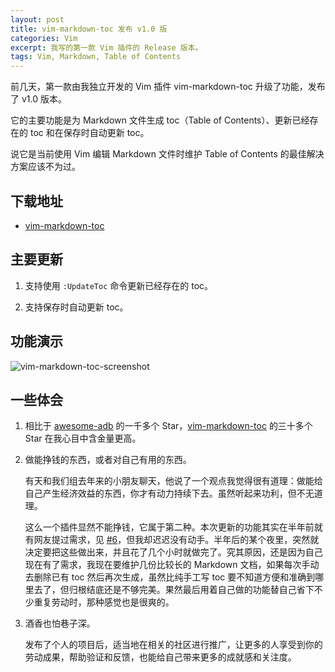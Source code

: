 ```yaml
---
layout: post
title: vim-markdown-toc 发布 v1.0 版
categories: Vim
excerpt: 我写的第一款 Vim 插件的 Release 版本。
tags: Vim, Markdown, Table of Contents
---
```


前几天，第一款由我独立开发的 Vim 插件 vim-markdown-toc 升级了功能，发布了 v1.0 版本。

它的主要功能是为 Markdown 文件生成 toc（Table of Contents）、更新已经存在的 toc 和在保存时自动更新 toc。

说它是当前使用 Vim 编辑 Markdown 文件时维护 Table of Contents 的最佳解决方案应该不为过。

## 下载地址

* [vim-markdown-toc](https://github.com/mzlogin/vim-markdown-toc)

## 主要更新

1. 支持使用 `:UpdateToc` 命令更新已经存在的 toc。

2. 支持保存时自动更新 toc。

## 功能演示

![vim-markdown-toc-screenshot](https://raw.githubusercontent.com/mzlogin/vim-markdown-toc/master/screenshots/english.gif)

## 一些体会

1. 相比于 [awesome-adb](https://github.com/mzlogin/awesome-adb) 的一千多个 Star，[vim-markdown-toc](https://github.com/mzlogin/vim-markdown-toc) 的三十多个 Star 在我心目中含金量更高。

2. 做能挣钱的东西，或者对自己有用的东西。

   有天和我们组去年来的小朋友聊天，他说了一个观点我觉得很有道理：做能给自己产生经济效益的东西，你才有动力持续下去。虽然听起来功利，但不无道理。

   这么一个插件显然不能挣钱，它属于第二种。本次更新的功能其实在半年前就有网友提过需求，见 [#6](https://github.com/mzlogin/vim-markdown-toc/issues/6)，但我却迟迟没有动手。半年后的某个夜里，突然就决定要把这些做出来，并且花了几个小时就做完了。究其原因，还是因为自己现在有了需求，我现在要维护几份比较长的 Markdown 文档，如果每次手动去删除已有 toc 然后再次生成，虽然比纯手工写 toc 要不知道方便和准确到哪里去了，但归根结底还是不够完美。果然最后用着自己做的功能替自己省下不少重复劳动时，那种感觉也是很爽的。

3. 酒香也怕巷子深。

   发布了个人的项目后，适当地在相关的社区进行推广，让更多的人享受到你的劳动成果，帮助验证和反馈，也能给自己带来更多的成就感和关注度。
